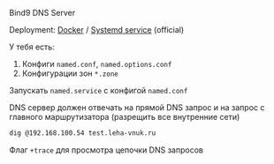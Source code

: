 Bind9 DNS Server

Deployment: [Docker](https://hub.docker.com/r/ubuntu/bind9) / [Systemd service](https://www.digitalocean.com/community/tutorials/how-to-configure-bind-as-a-private-network-dns-server-on-ubuntu-20-04) (official)

У тебя есть:
1. Конфиги `named.conf`, `named.options.conf`
2. Конфигурации зон `*.zone`

Запускать `named.service` с конфигой `named.conf`

DNS сервер должен отвечать на прямой DNS запрос и на запрос с главного маршрутизатора (разрещить все внутренние сети)

```bash
dig @192.168.100.54 test.leha-vnuk.ru
```

Флаг `+trace` для просмотра цепочки DNS запросов